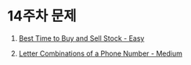 # 14주차 문제

1. <a href="https://leetcode.com/problems/best-time-to-buy-and-sell-stock/" target="_blank">Best Time to Buy and Sell Stock - Easy</a>

2. <a href="https://leetcode.com/problems/letter-combinations-of-a-phone-number/" target="_blank">Letter Combinations of a Phone Number - Medium</a>
